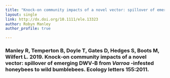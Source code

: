 ```yaml
---
title: "Knock‐on community impacts of a novel vector: spillover of emerging DWV‐B from Varroa ‐infested honeybees to wild bumblebees"
layout: single
link: http://dx.doi.org/10.1111/ele.13323
author: Robyn Manley
author_profile: true

---
```


### Manley R, Temperton B, Doyle T, Gates D, Hedges S, Boots M, Wilfert L. 2019. Knock‐on community impacts of a novel vector: spillover of emerging DWV‐B from *Varroa* ‐infested honeybees to wild bumblebees. Ecology letters 155:2011.
